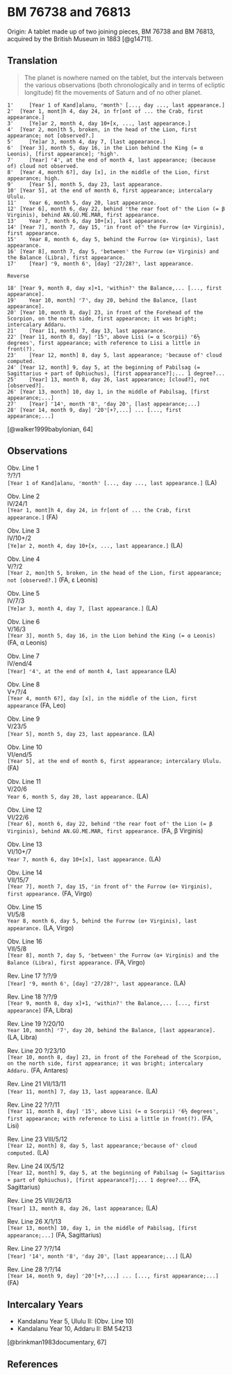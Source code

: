 # BM 76738 and 76813

Origin: A tablet made up of two joining pieces, BM 76738 and BM 76813,
acquired by the British Museum in 1883 [@g14711].

## Translation

> The planet is nowhere named on the tablet, but the intervals between the various observations (both chronologically
> and in terms of ecliptic longitude) fit the movements of Saturn and of no other planet.

```
1'     [Year 1 of Kand]alanu, ⌜month⌝ [..., day ..., last appearance.]
2'  [Year 1, mont]h 4, day 24, in fr[ont of ... the Crab, first appearance.]
3'     [Ye]ar 2, month 4, day 10+[x, ..., last appearance.]
4'  [Year 2, mon]th 5, broken, in the head of the Lion, first appearance; not [observed?.]
5'     [Ye]ar 3, month 4, day 7, [last appearance.]
6'  [Year 3], month 5, day 16, in the Lion behind the King (= α Leonis), [first appearance]; ⌜high⌝.
7'     [Year] ⌜4⌝, at the end of month 4, last appearance; (because of) cloud not observed.
8'  [Year 4, month 6?], day [x], in the middle of the Lion, first appearance; high.
9'     [Year 5], month 5, day 23, last appearance.
10' [Year 5], at the end of month 6, first appearance; intercalary Ululu.
11'    Year 6, month 5, day 20, last appearance.
12' [Year 6], month 6, day 22, behind ⌜the rear foot of⌝ the Lion (= β Virginis), behind AN.GÚ.ME.MAR, first appearance.
13'    Year 7, month 6, day 10+[x], last appearance.
14' [Year 7], month 7, day 15, ⌜in front of⌝ the Furrow (α+ Virginis), first appearance.
15'    Year 8, month 6, day 5, behind the Furrow (α+ Virginis), last appearance.
16' [Year 8], month 7, day 5, ⌜between⌝ the Furrow (α+ Virginis) and the Balance (Libra), first appearance.
17'    [Year] ⌜9, month 6⌝, [day] ⌜27/28?⌝, last appearance.

Reverse

18' [Year 9, month 8, day x]+1, ⌜within?⌝ the Balance,... [..., first appearance].
19'    Year 10, month] ⌜7⌝, day 20, behind the Balance, [last appearance].
20' [Year 10, month 8, day] 23, in front of the Forehead of the Scorpion, on the north side, first appearance; it was bright; intercalary Addaru.
21'    [Year 11, month] 7, day 13, last appearance.
22' [Year 11, month 8, day] ⌜15⌝, above Lisi (= α Scorpii) ⌜6½ degrees⌝, first appearance; with reference to Lisi a little in front(?).
23'    [Year 12, month] 8, day 5, last appearance; ⌜because of⌝ cloud computed.
24' [Year 12, month] 9, day 5, at the beginning of Pabilsag (= Sagittarius + part of Ophiuchus), [first appearance?];... 1 degree?...
25'    [Year] 13, month 8, day 26, last appearance; [cloud?], not [observed?].
26' [Year 13, month] 10, day 1, in the middle of Pabilsag, [first appearance;...]
27'    [Year] ⌜14⌝, month ⌜8⌝, ⌜day 20⌝, [last appearance;...]
28' [Year 14, month 9, day] ⌜20⌝[+?,...] ... [..., first appearance;...]
```

[@walker1999babylonian, 64]

## Observations

Obv. Line 1 \
?/?/1 \
`[Year 1 of Kand]alanu, ⌜month⌝ [..., day ..., last appearance.]` (LA)

Obv. Line 2 \
IV/24/1 \
`[Year 1, mont]h 4, day 24, in fr[ont of ... the Crab, first appearance.]` (FA)

Obv. Line 3 \
IV/10+/2 \
`[Ye]ar 2, month 4, day 10+[x, ..., last appearance.]` (LA)

Obv. Line 4 \
V/?/2 \
`[Year 2, mon]th 5, broken, in the head of the Lion, first appearance; not [observed?.]` (FA, ε Leonis)

Obv. Line 5 \
IV/7/3 \
`[Ye]ar 3, month 4, day 7, [last appearance.]` (LA)

Obv. Line 6 \
V/16/3 \
`[Year 3], month 5, day 16, in the Lion behind the King (= α Leonis)` (FA, α Leonis)

Obv. Line 7 \
IV/end/4 \
`[Year] ⌜4⌝, at the end of month 4, last appearance` (LA)

Obv. Line 8 \
V+/?/4 \
`[Year 4, month 6?], day [x], in the middle of the Lion, first appearance` (FA, Leo)

Obv. Line 9 \
V/23/5 \
`[Year 5], month 5, day 23, last appearance.` (LA)

Obv. Line 10 \
VI/end/5 \
`[Year 5], at the end of month 6, first appearance; intercalary Ululu.` (FA)

Obv. Line 11 \
V/20/6 \
`Year 6, month 5, day 20, last appearance.` (LA)

Obv. Line 12 \
VI/22/6 \
`[Year 6], month 6, day 22, behind ⌜the rear foot of⌝ the Lion (= β Virginis), behind AN.GÚ.ME.MAR, first appearance.` (FA, β Virginis)

Obv. Line 13 \
VI/10+/7 \
`Year 7, month 6, day 10+[x], last appearance.` (LA)

Obv. Line 14 \
VII/15/7 \
`[Year 7], month 7, day 15, ⌜in front of⌝ the Furrow (α+ Virginis), first appearance.` (FA, Virgo)

Obv. Line 15 \
VI/5/8 \
`Year 8, month 6, day 5, behind the Furrow (α+ Virginis), last appearance.` (LA, Virgo)

Obv. Line 16 \
VII/5/8 \
`[Year 8], month 7, day 5, ⌜between⌝ the Furrow (α+ Virginis) and the Balance (Libra), first appearance.` (FA, Virgo)

Rev. Line 17
?/?/9 \
`[Year] ⌜9, month 6⌝, [day] ⌜27/28?⌝, last appearance.` (LA)

Rev. Line 18
?/?/9 \
`[Year 9, month 8, day x]+1, ⌜within?⌝ the Balance,... [..., first appearance]` (FA, Libra)

Rev. Line 19
?/20/10 \
`Year 10, month] ⌜7⌝, day 20, behind the Balance, [last appearance].` (LA, Libra)

Rev. Line 20
?/23/10 \
`[Year 10, month 8, day] 23, in front of the Forehead of the Scorpion, on the north side, first appearance; it was bright; intercalary Addaru.` (FA, Antares)

Rev. Line 21
VII/13/11 \
`[Year 11, month] 7, day 13, last appearance.` (LA)

Rev. Line 22
?/?/11 \
`[Year 11, month 8, day] ⌜15⌝, above Lisi (= α Scorpii) ⌜6½ degrees⌝, first appearance; with reference to Lisi a little in front(?).` (FA, Lisi)

Rev. Line 23
VIII/5/12 \
`[Year 12, month] 8, day 5, last appearance;⌜because of⌝ cloud computed.` (LA)

Rev. Line 24
IX/5/12 \
`[Year 12, month] 9, day 5, at the beginning of Pabilsag (= Sagittarius + part of Ophiuchus), [first appearance?];... 1 degree?...` (FA, Sagittarius)

Rev. Line 25
VIII/26/13 \
`[Year] 13, month 8, day 26, last appearance;` (LA)

Rev. Line 26
X/1/13 \
`[Year 13, month] 10, day 1, in the middle of Pabilsag, [first appearance;...]` (FA, Sagittarius)

Rev. Line 27
?/?/14 \
`[Year] ⌜14⌝, month ⌜8⌝, ⌜day 20⌝, [last appearance;...]` (LA)

Rev. Line 28
?/?/14 \
`[Year 14, month 9, day] ⌜20⌝[+?,...] ... [..., first appearance;...]` (FA)

## Intercalary Years

- Kandalanu Year 5, Ululu II: (Obv. Line 10)
- Kandalanu Year 10, Addaru II: BM 54213

[@brinkman1983documentary, 67]

## References
